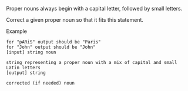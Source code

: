 Proper nouns always begin with a capital letter, followed by small letters.

Correct a given proper noun so that it fits this statement.

Example

```
for "pARiS" output should be "Paris"
for "John" output should be "John"
[input] string noun

string representing a proper noun with a mix of capital and small Latin letters
[output] string

corrected (if needed) noun
```
